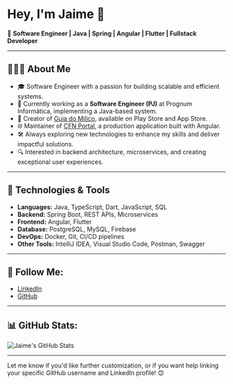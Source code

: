 # Hey, I'm Jaime 👋

🚀 **Software Engineer | Java | Spring | Angular | Flutter | Fullstack Developer**

---

## 👨🏻‍💻 About Me

- 🎓   Software Engineer with a passion for building scalable and efficient systems.
- 💼   Currently working as a **Software Engineer (PJ)** at Prognum Informática, implementing a Java-based system.
- 📱   Creator of [Guia do Milico](https://play.google.com/store/apps/details?id=com.infyus.guiadomilico), available on Play Store and App Store.
- 🌐   Maintainer of [CFN Portal](https://portal.cfn.mb), a production application built with Angular.
- 🛠️   Always exploring new technologies to enhance my skills and deliver impactful solutions.
- 🔍   Interested in backend architecture, microservices, and creating exceptional user experiences.

---

## 🔧 Technologies & Tools

- **Languages:** Java, TypeScript, Dart, JavaScript, SQL  
- **Backend:** Spring Boot, REST APIs, Microservices  
- **Frontend:** Angular, Flutter  
- **Database:** PostgreSQL, MySQL, Firebase  
- **DevOps:** Docker, Git, CI/CD pipelines  
- **Other Tools:** IntelliJ IDEA, Visual Studio Code, Postman, Swagger  

---

## 📡 Follow Me:

- [LinkedIn](https://www.linkedin.com/in/seu-perfil-aqui/)
- [GitHub](https://github.com/seu-usuario-aqui)

---

## 📊 GitHub Stats:

![Jaime's GitHub Stats](https://github-readme-stats.vercel.app/api?username=seu-usuario-aqui&show_icons=true&theme=radical)

---

Let me know if you'd like further customization, or if you want help linking your specific GitHub username and LinkedIn profile! 😊
